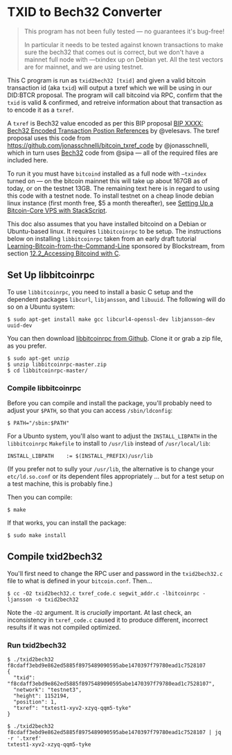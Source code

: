 # TXID to Bech32 Converter

> This program has not been fully tested — no guarantees it's bug-free!
>
> In particular it needs to be tested against known transactions to make sure the bech32 that comes out is correct, but we don't have a mainnet full node with —txindex up on Debian yet. All the test vectors are for mainnet, and we are using testnet.

This C program is run as `txid2bech32 [txid]` and given a valid bitcoin transaction id (aka `txid`) will output a txref which we will be using in our DID:BTCR proposal. The program will call bitcoind via RPC, confirm that the `txid` is valid & confirmed, and retreive information about that transaction as to encode it as a `txref`.

A `txref` is Bech32 value encoded as per this BIP proposal [BIP XXXX: Bech32 Encoded Transaction Postion References](https://github.com/veleslavs/bips/blob/Bech32_Encoded_TxRef/bip-XXXX-Bech32_Encoded_Transaction_Postion_References.mediawiki) by @velesavs. The txref proposal uses this code from https://github.com/jonasschnelli/bitcoin_txref_code by @jonasschnelli, which in turn uses [Bech32](https://github.com/sipa/bech32) code from @sipa — all of the required files are included here.

To run it you must have `bitcoind` installed as a full node with `—txindex` turned on — on the bitcoin mainnet this will take up about 167GB as of today, or on the testnet 13GB. The remaining text here is in regard to using this code with a testnet node. To install testnet on a cheap linode debian linux instance (first month free, $5 a month thereafter), see [Setting Up a Bitcoin-Core VPS with StackScript](https://github.com/ChristopherA/Learning-Bitcoin-from-the-Command-Line/blob/master/02_2_Setting_Up_a_Bitcoin-Core_VPS_with_StackScript.md).

This doc also assumes that you have installed bitcoind on a Debian or Ubuntu-based linux. It requires  `libbitcoinrpc` to be setup. The instructions below on installing `libbitcoinrpc` taken from an early draft tutorial [Learning-Bitcoin-from-the-Command-Line](https://github.com/ChristopherA/Learning-Bitcoin-from-the-Command-Line/) sponsored by Blockstream, from section [12.2_Accessing Bitcoind with C](https://github.com/ChristopherA/Learning-Bitcoin-from-the-Command-Line/blob/master/12_2_Accessing_Bitcoind_with_C.md).

## Set Up libbitcoinrpc

To use `libbitcoinrpc`, you need to install a basic C setup and the dependent packages `libcurl`, `libjansson`, and `libuuid`. The following will do so on a Ubuntu system:
```
$ sudo apt-get install make gcc libcurl4-openssl-dev libjansson-dev uuid-dev
```
You can then download [libbitcoinrpc from Github](https://github.com/gitmarek/libbitcoinrpc/blob/master). Clone it or grab a zip file, as you prefer.
```
$ sudo apt-get unzip
$ unzip libbitcoinrpc-master.zip 
$ cd libbitcoinrpc-master/
```

### Compile libbitcoinrpc

Before you can compile and install the package, you'll probably need to adjust your `$PATH`, so that you can access `/sbin/ldconfig`:
```
$ PATH="/sbin:$PATH"
```
For a Ubunto system, you'll also want to adjust the `INSTALL_LIBPATH` in the `libbitcoinrpc` `Makefile` to install to `/usr/lib` instead of `/usr/local/lib`:
```
INSTALL_LIBPATH    := $(INSTALL_PREFIX)/usr/lib
```
(If you prefer not to sully your `/usr/lib`, the alternative is to change your `etc/ld.so.conf` or its dependent files appropriately ... but for a test setup on a test machine, this is probably fine.)

Then you can compile:
```
$ make
```
If that works, you can install the package:
```
$ sudo make install
```

## Compile txid2bech32

You'll first need to change the RPC user and password in the `txid2bech32.c` file to what is defined in your `bitcoin.conf`. Then…

```
$ cc -O2 txid2bech32.c txref_code.c segwit_addr.c -lbitcoinrpc -ljansson -o txid2bech32
```
Note the `-O2` argument. It is _crucially_ important. At last check, an inconsistency in `txref_code.c` caused it to produce different, incorrect results if it was not compiled optimized.

### Run txid2bech32

```
$ ./txid2bech32 f8cdaff3ebd9e862ed5885f8975489090595abe1470397f79780ead1c7528107
{
  "txid": "f8cdaff3ebd9e862ed5885f8975489090595abe1470397f79780ead1c7528107",
  "network": "testnet3",
  "height": 1152194,
  "position": 1,
  "txref": "txtest1-xyv2-xzyq-qqm5-tyke"
}

$ ./txid2bech32 f8cdaff3ebd9e862ed5885f8975489090595abe1470397f79780ead1c7528107 | jq -r '.txref'
txtest1-xyv2-xzyq-qqm5-tyke
```
